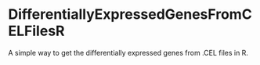 # DifferentiallyExpressedGenesFromCELFilesR
A simple way to get the differentially expressed genes from .CEL files in R.
